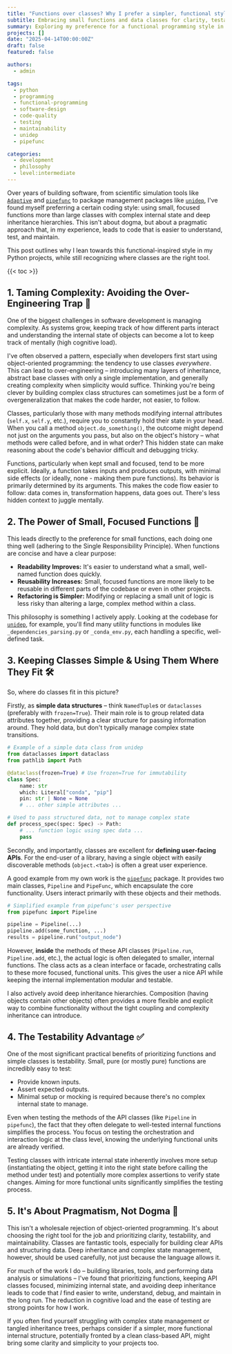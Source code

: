 ```yaml
---
title: "Functions over classes? Why I prefer a simpler, functional style in Python 🐍"
subtitle: Embracing small functions and data classes for clarity, testability, and reduced cognitive load in software development.
summary: Exploring my preference for a functional programming style in Python, utilizing small, focused functions and simple data-holding classes while largely avoiding inheritance, leading to more maintainable and testable code, while still using classes where they make sense for APIs.
projects: []
date: "2025-04-14T00:00:00Z"
draft: false
featured: false

authors:
  - admin

tags:
  - python
  - programming
  - functional-programming
  - software-design
  - code-quality
  - testing
  - maintainability
  - unidep
  - pipefunc

categories:
  - development
  - philosophy
  - level:intermediate
---
```


Over years of building software, from scientific simulation tools like [`Adaptive`](https://github.com/python-adaptive/adaptive) and [`pipefunc`](https://github.com/pipefunc/pipefunc) to package management packages like [`unidep`](https://github.com/basnijholt/unidep), I've found myself preferring a certain coding style: using small, focused functions more than large classes with complex internal state and deep inheritance hierarchies.
This isn't about dogma, but about a pragmatic approach that, in my experience, leads to code that is easier to understand, test, and maintain.

This post outlines why I lean towards this functional-inspired style in my Python projects, while still recognizing where classes are the right tool.

{{< toc >}}

## 1. Taming Complexity: Avoiding the Over-Engineering Trap 🧠

One of the biggest challenges in software development is managing complexity.
As systems grow, keeping track of how different parts interact and understanding the internal state of objects can become a lot to keep track of mentally (high cognitive load).

I've often observed a pattern, especially when developers first start using object-oriented programming: the tendency to use classes *everywhere*.
This can lead to over-engineering – introducing many layers of inheritance, abstract base classes with only a single implementation, and generally creating complexity when simplicity would suffice.
Thinking you're being clever by building complex class structures can sometimes just be a form of overgeneralization that makes the code harder, not easier, to follow.

Classes, particularly those with many methods modifying internal attributes (`self.x`, `self.y`, etc.), require you to constantly hold their state in your head.
When you call a method `object.do_something()`, the outcome might depend not just on the arguments you pass, but also on the object's history – what methods were called before, and in what order?
This hidden state can make reasoning about the code's behavior difficult and debugging tricky.

Functions, particularly when kept small and focused, tend to be more explicit.
Ideally, a function takes inputs and produces outputs, with minimal side effects (or ideally, none - making them pure functions).
Its behavior is primarily determined by its arguments.
This makes the code flow easier to follow: data comes in, transformation happens, data goes out.
There's less hidden context to juggle mentally.

## 2. The Power of Small, Focused Functions 🎯

This leads directly to the preference for small functions, each doing one thing well (adhering to the Single Responsibility Principle).
When functions are concise and have a clear purpose:

-   **Readability Improves:** It's easier to understand what a small, well-named function does quickly.
-   **Reusability Increases:** Small, focused functions are more likely to be reusable in different parts of the codebase or even in other projects.
-   **Refactoring is Simpler:** Modifying or replacing a small unit of logic is less risky than altering a large, complex method within a class.

This philosophy is something I actively apply.
Looking at the codebase for [`unidep`](https://github.com/basnijholt/unidep), for example, you'll find many utility functions in modules like `_dependencies_parsing.py` or `_conda_env.py`, each handling a specific, well-defined task.

## 3. Keeping Classes Simple & Using Them Where They Fit 🛠️

So, where do classes fit in this picture?

Firstly, as **simple data structures** – think `NamedTuple`s or `dataclasses` (preferably with `frozen=True`).
Their main role is to group related data attributes together, providing a clear structure for passing information around.
They hold data, but don't typically manage complex state transitions.

```python
# Example of a simple data class from unidep
from dataclasses import dataclass
from pathlib import Path

@dataclass(frozen=True) # Use frozen=True for immutability
class Spec:
    name: str
    which: Literal["conda", "pip"]
    pin: str | None = None
    # ... other simple attributes ...

# Used to pass structured data, not to manage complex state
def process_spec(spec: Spec) -> Path:
    # ... function logic using spec data ...
    pass
```

Secondly, and importantly, classes are excellent for **defining user-facing APIs**.
For the end-user of a library, having a single object with easily discoverable methods (`object.<tab>`) is often a great user experience.

A good example from my own work is the [`pipefunc`](https://github.com/pipefunc/pipefunc) package.
It provides two main classes, `Pipeline` and `PipeFunc`, which encapsulate the core functionality.
Users interact primarily with these objects and their methods.

```python
# Simplified example from pipefunc's user perspective
from pipefunc import Pipeline

pipeline = Pipeline(...)
pipeline.add(some_function, ...)
results = pipeline.run("output_node")
```

However, **inside** the methods of these API classes (`Pipeline.run`, `Pipeline.add`, etc.), the actual logic is often delegated to smaller, internal functions.
The class acts as a clean interface or facade, orchestrating calls to these more focused, functional units.
This gives the user a nice API while keeping the internal implementation modular and testable.

I also actively avoid deep inheritance hierarchies.
Composition (having objects contain other objects) often provides a more flexible and explicit way to combine functionality without the tight coupling and complexity inheritance can introduce.

## 4. The Testability Advantage ✅

One of the most significant practical benefits of prioritizing functions and simple classes is testability.
Small, pure (or mostly pure) functions are incredibly easy to test:

-   Provide known inputs.
-   Assert expected outputs.
-   Minimal setup or mocking is required because there's no complex internal state to manage.

Even when testing the methods of the API classes (like `Pipeline` in `pipefunc`), the fact that they often delegate to well-tested internal functions simplifies the process.
You focus on testing the orchestration and interaction logic at the class level, knowing the underlying functional units are already verified.

Testing classes with intricate internal state inherently involves more setup (instantiating the object, getting it into the right state before calling the method under test) and potentially more complex assertions to verify state changes.
Aiming for more functional units significantly simplifies the testing process.

## 5. It's About Pragmatism, Not Dogma 🙏

This isn't a wholesale rejection of object-oriented programming.
It's about choosing the right tool for the job and prioritizing clarity, testability, and maintainability.
Classes are fantastic tools, especially for building clear APIs and structuring data.
Deep inheritance and complex state management, however, should be used carefully, not just because the language allows it.

For much of the work I do – building libraries, tools, and performing data analysis or simulations – I've found that prioritizing functions, keeping API classes focused, minimizing internal state, and avoiding deep inheritance leads to code that *I* find easier to write, understand, debug, and maintain in the long run.
The reduction in cognitive load and the ease of testing are strong points for how I work.

If you often find yourself struggling with complex state management or tangled inheritance trees, perhaps consider if a simpler, more functional internal structure, potentially fronted by a clean class-based API, might bring some clarity and simplicity to your projects too.
